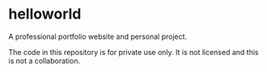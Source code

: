 # helloworld

A professional portfolio website and personal project.

The code in this repository is for private use only. It is not licensed and this is not a collaboration.
